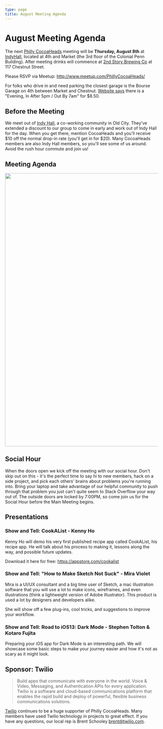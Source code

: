 ```yaml
---
type: page
title: August Meeting Agenda
---
```


# August Meeting Agenda

The next [Philly CocoaHeads][PC] meeting will be **Thursday, August 8th** at [IndyHall][IndyHall], located at 4th and Market (the 3rd floor of the Colonial Penn Building). After meeting drinks will commence at [2nd Story Brewing Co][2nd Story Brewing Co] at 117 Chestnut Street.

[PC]:http://phillycocoa.org
[IndyHall]:https://www.indyhall.org/
[2nd Story Brewing Co]:http://www.2ndstorybrewing.com

Please RSVP via Meetup: <http://www.meetup.com/PhillyCocoaHeads/>

For folks who drive in and need parking the closest garage is the Bourse Garage on 4th between Market and Chestnut. [Website says](https://www.parkme.com/lot/85982/bourse-garage-philadelphia-pa) there is a "Evening, In After 5pm / Out By 7am" for $8.50.

## Before the Meeting
We meet out of <a href="https://www.indyhall.org">Indy Hall</a>, a co-working community in Old City. They've extended a discount to our group to come in early and work out of Indy Hall for the day. When you get there, mention CocoaHeads and you'll receive $10 off the normal drop-in rate (you'll get in for $20). Many CocoaHeads members are also Indy Hall members, so you'll see some of us around. Avoid the rush hour commute and join us!


## Meeting Agenda

<p><img src="/images/agenda.png" width="900px"/></p>

## Social Hour
When the doors open we kick off the meeting with our social hour. Don't skip out on this - it's the perfect time to say hi to new members, hack on a side project, and pick each others' brains about problems you're running into. Bring your laptop and take advantage of our helpful community to push through that problem you just can't quite seem to Stack Overflow your way out of. The outside doors are locked by 7:00PM, so come join us for the Social Hour before the Main Meeting begins.

## Presentations
### Show and Tell: CookAList - Kenny Ho
Kenny Ho will demo his very first published recipe app called CookAList, his recipe app. He will talk about his process to making it, lessons along the way, and possible future updates.

Download it here for free:
https://appstore.com/cookalist

### Show and Tell: "How to Make Sketch Not Suck" - Mira Violet
Mira is a UI/UX consultant and a big time user of Sketch, a mac illustration software that you will use a lot to make icons, wireframes, and even illustrations (think a lightweight version of Adobe Illustrator). This product is used a lot by designers and developers alike.

She will show off a few plug-ins, cool tricks, and suggestions to improve your workflow.

### Show and Tell: Road to iOS13: Dark Mode - Stephen Tolton & Kotaro Fujita
Preparing your iOS app for Dark Mode is an interesting path. We will showcase some basic steps to make your journey easier and how it's not as scary as it might look.

## Sponsor: Twilio

> Build apps that communicate with everyone in the world. Voice & Video, Messaging, and Authentication APIs for every application. Twilio is a software and cloud-based communications platform that enables the rapid build and deploy of powerful, flexible business communications solutions.

[Twilio](http://www.twilio.com) continues to be a huge supporter of Philly CocoaHeads. Many members have used Twilio technology in projects to great effect. If you have any questions, our local rep is Brent Schooley <brent@twilio.com>.

